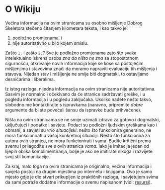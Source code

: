 # O Wikiju

Većina informacija na ovim stranicama su osobno mišljenje Dobrog Skeletora stečeno čitanjem kilometara teksta, i kao
takvo je:

1. podložno promjenama, i
2. nije autoritativno u bilo kojem smislu.

Zašto `1.` i zašto `2.`? Sve je podložno promjenama zato što svaka intelektualno iskrena osoba _zna da ništa ne zna_
sa stopostotnom sigurnošću, otkrivanje novih informacija koje se kose sa postojećim mišljenjima i stavovima znači da
moramo napraviti evaluaciju tih mišljenja i stavova. Nijedan stav i mišljenje ne smije biti dogmatski, to ostavljamo
desničarima i liberalima.

Iz istog razloga, nijedna informacija na ovim stranicama nije autoritativna. Sasvim je normalno i očekivano da će
stranice sadržavati greške, i u pogledu informacija i u pogledu zaključaka. Ukoliko nađete nešto takvo, slobodno me
kontaktirajte s ispravkama (naravno, pripremite _dobre_ argumente da bi ste povećali šansu da ispravke budu prihvaćene).

Ništa na ovim stranicama se ne smije uzimati zdravo za gotovo i dogmatski, uključujući i podatke i savjete. Podaci su
podložni ljudskim greškama kao i obmani, a savjeti su _vrlo situacijski_: nešto što funkcionira generalno, ne mora
funkcionirati u vašoj konkretnoj situaciji. Nešto što funkcionira za autora ovih stranica, ne mora funkcionirati i vama.
Budite kritični prema svemu i prilagodite sve s ovih stranica _vama_. Iako je imitacija jedan od lijepih oblika
komplimentiranja, bolje je ako ne imitirate nikoga i razvijete svoj stil komunikacije.

Za kraj, malo toga na ovim stranicama je originalno, većina informacija i savjeta postoji na drugim mjestima po internetu
i knjigama. Ovo je samo mjesto gdje je dio stvari prikupljen iz praktičnih razloga, i savjetujem svima da sami potraže
dodatne informacije o svemu napisanom (vidi: [resursi](resursi)).
